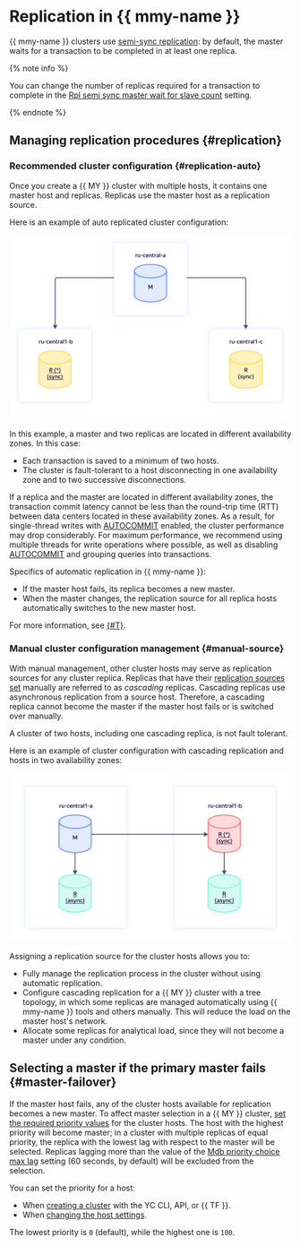 # Replication in {{ mmy-name }}

{{ mmy-name }} clusters use [semi-sync replication](https://dev.mysql.com/doc/refman/5.7/en/replication-semisync.html): by default, the master waits for a transaction to be completed in at least one replica.

{% note info %}

You can change the number of replicas required for a transaction to complete in the [Rpl semi sync master wait for slave count](settings-list.md#setting-rpl-wait-slave-count) setting.

{% endnote %}

## Managing replication procedures {#replication}

### Recommended cluster configuration {#replication-auto}

Once you create a {{ MY }} cluster with multiple hosts, it contains one master host and replicas. Replicas use the master host as a replication source.

Here is an example of auto replicated cluster configuration:


![MMY replicas auto control](../../_assets/mdb/mmy-replicas-auto.svg)



In this example, a master and two replicas are located in different availability zones. In this case:

* Each transaction is saved to a minimum of two hosts.
* The cluster is fault-tolerant to a host disconnecting in one availability zone and to two successive disconnections.

If a replica and the master are located in different availability zones, the transaction commit latency cannot be less than the round-trip time (RTT) between data centers located in these availability zones. As a result, for single-thread writes with [AUTOCOMMIT](https://dev.mysql.com/doc/refman/8.0/en/server-system-variables.html#sysvar_autocommit) enabled, the cluster performance may drop considerably. For maximum performance, we recommend using multiple threads for write operations where possible, as well as disabling [AUTOCOMMIT](https://dev.mysql.com/doc/refman/8.0/en/commit.html) and grouping queries into transactions.

Specifics of automatic replication in {{ mmy-name }}:

* If the master host fails, its replica becomes a new master.
* When the master changes, the replication source for all replica hosts automatically switches to the new master host.

For more information, see [{#T}](#master-failover).

### Manual cluster configuration management {#manual-source}

With manual management, other cluster hosts may serve as replication sources for any cluster replica. Replicas that have their [replication sources set](../operations/hosts.md#update) manually are referred to as _cascading_ replicas. Cascading replicas use asynchronous replication from a source host. Therefore, a cascading replica cannot become the master if the master host fails or is switched over manually.

A cluster of two hosts, including one cascading replica, is not fault tolerant.

Here is an example of cluster configuration with cascading replication and hosts in two availability zones:


![MMY replicas auto control](../../_assets/mdb/mmy-cascade-replicas.svg)



Assigning a replication source for the cluster hosts allows you to:

- Fully manage the replication process in the cluster without using automatic replication.
- Configure cascading replication for a {{ MY }} cluster with a tree topology, in which some replicas are managed automatically using {{ mmy-name }} tools and others manually. This will reduce the load on the master host's network.
- Allocate some replicas for analytical load, since they will not become a master under any condition.

## Selecting a master if the primary master fails {#master-failover}

If the master host fails, any of the cluster hosts available for replication becomes a new master. To affect master selection in a {{ MY }} cluster, [set the required priority values](../operations/hosts.md#update) for the cluster hosts. The host with the highest priority will become master; in a cluster with multiple replicas of equal priority, the replica with the lowest lag with respect to the master will be selected. Replicas lagging more than the value of the [Mdb priority choice max lag](settings-list.md#setting-mdb-priority-choice-max-lag) setting (60 seconds, by default) will be excluded from the selection.

You can set the priority for a host:

* When [creating a cluster](../operations/cluster-create.md) with the YC CLI, API, or {{ TF }}.
* When [changing the host settings](../operations/hosts.md#update).

The lowest priority is `0` (default), while the highest one is `100`.
